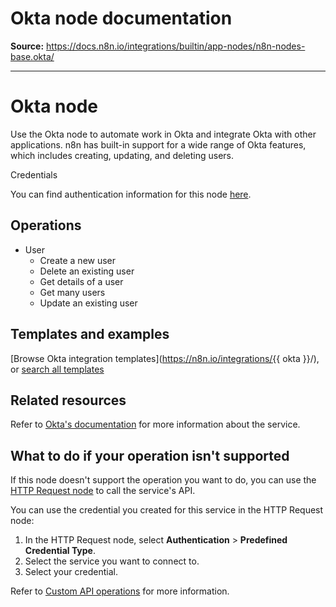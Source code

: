 # Okta node documentation

**Source:** https://docs.n8n.io/integrations/builtin/app-nodes/n8n-nodes-base.okta/

---

# Okta node

Use the Okta node to automate work in Okta and integrate Okta with other applications. n8n has built-in support for a wide range of Okta features, which includes creating, updating, and deleting users.

Credentials

You can find authentication information for this node [here](../../credentials/okta/).

## Operations

- User
  - Create a new user
  - Delete an existing user
  - Get details of a user
  - Get many users
  - Update an existing user

## Templates and examples

[Browse Okta integration templates](https://n8n.io/integrations/{{ okta }}/), or [search all templates](https://n8n.io/workflows/)

## Related resources

Refer to [Okta's documentation](https://developer.okta.com/docs/guides/) for more information about the service.

## What to do if your operation isn't supported

If this node doesn't support the operation you want to do, you can use the [HTTP Request node](../../core-nodes/n8n-nodes-base.httprequest/) to call the service's API.

You can use the credential you created for this service in the HTTP Request node:

1. In the HTTP Request node, select **Authentication** > **Predefined Credential Type**.
2. Select the service you want to connect to.
3. Select your credential.

Refer to [Custom API operations](../../../custom-operations/) for more information.
